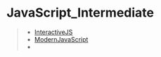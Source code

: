 # JavaScript_Intermediate

> * [InteractiveJS](http://github/627km/Javascript_intermediate/tree/main/interactiveJS) 
> * [ModernJavaScript](http://github/627km/Javascript_intermediate/tree/main/modernJavaScript)
> * 

